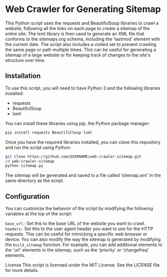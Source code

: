# Web Crawler for Generating Sitemap
This Python script uses the requests and BeautifulSoup libraries to crawl a website, following all the links on each page to create a sitemap of the entire site. The lxml library is then used to generate an XML file that conforms to the sitemaps.org schema, including the 'lastmod' element with the current date. The script also includes a visited set to prevent crawling the same page or path multiple times. This can be useful for generating a sitemap of a large website or for keeping track of changes to the site's structure over time.

## Installation
To use this script, you will need to have Python 3 and the following libraries installed:

- requests
- BeautifulSoup
- lxml

You can install these libraries using pip, the Python package manager:

```bash
pip install requests BeautifulSoup lxml
```

Once you have the required libraries installed, you can clone this repository and run the script using Python:

```bash
git clone https://github.com/USERNAME/web-crawler-sitemap.git
cd web-crawler-sitemap
python sitemap.py
```

The sitemap will be generated and saved to a file called 'sitemap.xml' in the same directory as the script.



## Configuration
You can customize the behavior of the script by modifying the following variables at the top of the script:

`base_url:` Set this to the base URL of the website you want to crawl.
`headers:` Set this to the user agent header you want to use for the HTTP requests. This can be useful for mimicking a specific web browser or device.
You can also modify the way the sitemap is generated by modifying the `build_sitemap` function. For example, you can add additional elements to the 'url' elements in the sitemap, such as the 'priority' or 'changefreq' elements.

License
This script is licensed under the MIT License. See the LICENSE file for more details.
